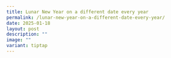 ```yaml
---
title: Lunar New Year on a different date every year
permalink: /lunar-new-year-on-a-different-date-every-year/
date: 2025-01-18
layout: post
description: ""
image: ""
variant: tiptap
---
```

